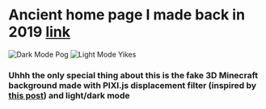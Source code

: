 # Ancient home page I made back in 2019 [link](https://yuu6883.github.io/Portfolio2019/)

![Dark Mode Pog](https://i.imgur.com/PVXqol6.png)
![Light Mode Yikes](https://i.imgur.com/3aPgFy8.png)

### Uhhh the only special thing about this is the fake 3D Minecraft background made with PIXI.js displacement filter (inspired by [this post](https://observablehq.com/@a10k/pixijs-3d-effect)) and light/dark mode
